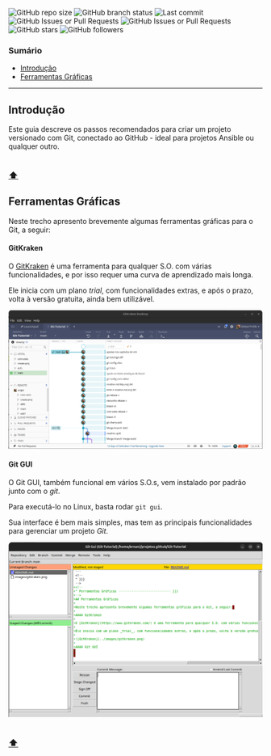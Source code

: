 <!--
" Badges ------------------ {{{
-->
<!-- Estes badges só funcionarão quando o repositório do github for público -->
![GitHub repo size](https://img.shields.io/github/repo-size/ernanikern70/Git-Tutorial?label=Repo%20size&style=flat-round&logo=github) 
![GitHub branch status](https://img.shields.io/github/checks-status/ernanikern70/Git-Tutorial/main) 
![Last commit](https://img.shields.io/github/last-commit/ernanikern70/Git-Tutorial?label=Last%20commit&style=flat-round&color=green) 
![GitHub Issues or Pull Requests](https://img.shields.io/github/issues/ernanikern70/Git-Tutorial)
![GitHub Issues or Pull Requests](https://img.shields.io/github/issues-pr/ernanikern70/Git-Tutorial)
![GitHub stars](https://img.shields.io/github/stars/ernanikern70/Git-Tutorial?label=%E2%AD%90%20Stars&style=flat-square&color=yellow)
![GitHub followers](https://img.shields.io/github/followers/ernanikern70) 
<!--
" }}}
-->
<!--
" Sumário ----------------------- {{{
-->
### Sumário

- [Introdução](#introdução)
- [Ferramentas Gráficas](#ferramentas-gráficas)

---
<!---
" }}}
-->
<!--
 " Introdução --------------------------- {{{
-->
## Introdução 

Este guia descreve os passos recomendados para criar um projeto versionado com Git, conectado ao GitHub - ideal para projetos Ansible ou qualquer outro.

<sub>[⬆](#sumário)</sub>
---
<!--
" }}}
-->
<!--
" Ferramentas Gráficas ---------------------------- {{{ 
-->
## Ferramentas Gráficas

Neste trecho apresento brevemente algumas ferramentas gráficas para o Git, a seguir: 

#### GitKraken

O [GitKraken](https://www.gitkraken.com/) é uma ferramenta para qualquer S.O. com várias funcionalidades, e por isso requer uma curva de aprendizado mais longa.  

Ele inicia com um plano _trial_, com funcionalidades extras, e após o prazo, volta à versão gratuita, ainda bem utilizável. 

![GitKraken](../images/gitkraken.png)

#### Git GUI

O Git GUI, também funcional em vários S.O.s, vem instalado por padrão junto com o _git_. 

Para executá-lo no Linux, basta rodar ```git gui```. 

Sua interface é bem mais simples, mas tem as principais funcionalidades para gerenciar um projeto _Git_. 

![Git GUI](../images/gitgui.png)

<sub>[⬆](#sumário)</sub>
---
<!--
" }}}
-->

